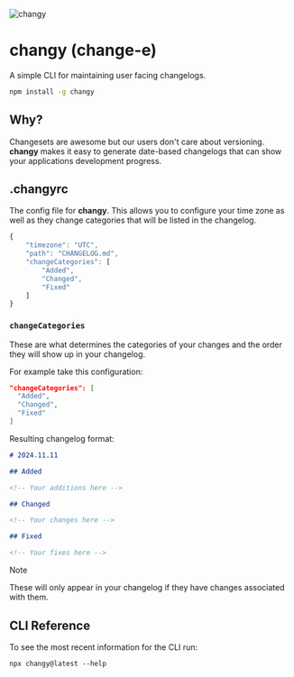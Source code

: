 ![changy](https://github.com/user-attachments/assets/9f5b7e4f-083e-4d4c-b6e6-a1d3c5d2c61e)

# changy (change-e)

A simple CLI for maintaining user facing changelogs.

```bash
npm install -g changy
```

## Why?

Changesets are awesome but our users don't care about versioning. **changy**
makes it easy to generate date-based changelogs that can show your applications
development progress.

## .changyrc

The config file for **changy**. This allows you to configure your time zone as
well as they change categories that will be listed in the changelog.

```js
{
    "timezone": "UTC",
    "path": "CHANGELOG.md",
    "changeCategories": [
        "Added",
        "Changed",
        "Fixed"
    ]
}
```

### `changeCategories`

These are what determines the categories of your changes and the order they will
show up in your changelog.

For example take this configuration:

```json
"changeCategories": [
  "Added",
  "Changed",
  "Fixed"
]
```

Resulting changelog format:

```md
# 2024.11.11

## Added

<!-- Your additions here -->

## Changed

<!-- Your changes here -->

## Fixed

<!-- Your fixes here -->
```

> [!NOTE]
> These will only appear in your changelog if they have changes associated with
> them.

## CLI Reference

To see the most recent information for the CLI run:

```
npx changy@latest --help
```

